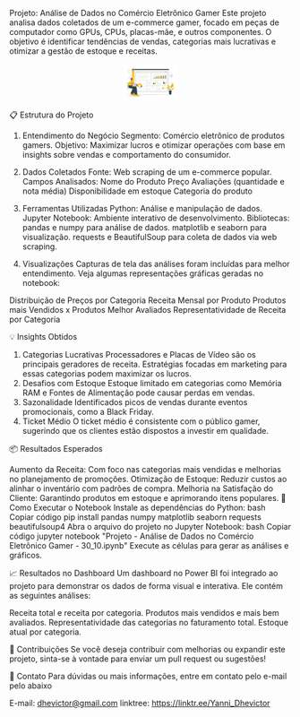 Projeto: Análise de Dados no Comércio Eletrônico Gamer
Este projeto analisa dados coletados de um e-commerce gamer, focado em peças de computador como GPUs, CPUs, placas-mãe, e outros componentes. O objetivo é identificar tendências de vendas, categorias mais lucrativas e otimizar a gestão de estoque e receitas.

<p align="center">
 <img src="https://raw.githubusercontent.com/Yanni-Dhevictor/Webscrapping-Power-Bi---Amazon/refs/heads/main/4720780.jpg" height="65"/>
</p>

📋 Estrutura do Projeto
1. Entendimento do Negócio
Segmento: Comércio eletrônico de produtos gamers.
Objetivo: Maximizar lucros e otimizar operações com base em insights sobre vendas e comportamento do consumidor.

3. Dados Coletados
Fonte: Web scraping de um e-commerce popular.
Campos Analisados:
Nome do Produto
Preço
Avaliações (quantidade e nota média)
Disponibilidade em estoque
Categoria do produto

4. Ferramentas Utilizadas
Python: Análise e manipulação de dados.
Jupyter Notebook: Ambiente interativo de desenvolvimento.
Bibliotecas:
pandas e numpy para análise de dados.
matplotlib e seaborn para visualização.
requests e BeautifulSoup para coleta de dados via web scraping.

5. Visualizações
Capturas de tela das análises foram incluídas para melhor entendimento. Veja algumas representações gráficas geradas no notebook:

Distribuição de Preços por Categoria
Receita Mensal por Produto
Produtos mais Vendidos x Produtos Melhor Avaliados
Representatividade de Receita por Categoria


💡 Insights Obtidos

1. Categorias Lucrativas
Processadores e Placas de Vídeo são os principais geradores de receita.
Estratégias focadas em marketing para essas categorias podem maximizar os lucros.
2. Desafios com Estoque
Estoque limitado em categorias como Memória RAM e Fontes de Alimentação pode causar perdas em vendas.
3. Sazonalidade
Identificados picos de vendas durante eventos promocionais, como a Black Friday.
4. Ticket Médio
O ticket médio é consistente com o público gamer, sugerindo que os clientes estão dispostos a investir em qualidade.

📦 Resultados Esperados

Aumento da Receita: Com foco nas categorias mais vendidas e melhorias no planejamento de promoções.
Otimização de Estoque: Reduzir custos ao alinhar o inventário com padrões de compra.
Melhoria na Satisfação do Cliente: Garantindo produtos em estoque e aprimorando itens populares.
🚀 Como Executar o Notebook
Instale as dependências do Python:
bash
Copiar código
pip install pandas numpy matplotlib seaborn requests beautifulsoup4
Abra o arquivo do projeto no Jupyter Notebook:
bash
Copiar código
jupyter notebook "Projeto - Análise de Dados no Comércio Eletrônico Gamer - 30_10.ipynb"
Execute as células para gerar as análises e gráficos.

📈 Resultados no Dashboard
Um dashboard no Power BI foi integrado ao projeto para demonstrar os dados de forma visual e interativa. Ele contém as seguintes análises:

Receita total e receita por categoria.
Produtos mais vendidos e mais bem avaliados.
Representatividade das categorias no faturamento total.
Estoque atual por categoria.


📝 Contribuições
Se você deseja contribuir com melhorias ou expandir este projeto, sinta-se à vontade para enviar um pull request ou sugestões!

📧 Contato
Para dúvidas ou mais informações, entre em contato pelo e-mail pelo abaixo

E-mail: dhevictor@gmail.com
linktree: https://linktr.ee/Yanni_Dhevictor

